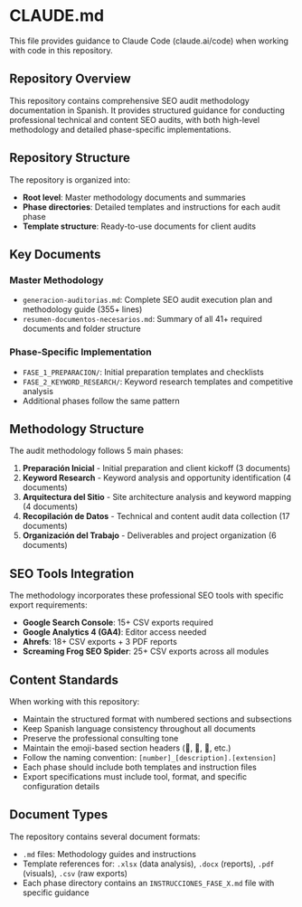 # CLAUDE.md

This file provides guidance to Claude Code (claude.ai/code) when working with code in this repository.

## Repository Overview

This repository contains comprehensive SEO audit methodology documentation in Spanish. It provides structured guidance for conducting professional technical and content SEO audits, with both high-level methodology and detailed phase-specific implementations.

## Repository Structure

The repository is organized into:
- **Root level**: Master methodology documents and summaries
- **Phase directories**: Detailed templates and instructions for each audit phase
- **Template structure**: Ready-to-use documents for client audits

## Key Documents

### Master Methodology
- `generacion-auditorias.md`: Complete SEO audit execution plan and methodology guide (355+ lines)
- `resumen-documentos-necesarios.md`: Summary of all 41+ required documents and folder structure

### Phase-Specific Implementation
- `FASE_1_PREPARACION/`: Initial preparation templates and checklists
- `FASE_2_KEYWORD_RESEARCH/`: Keyword research templates and competitive analysis
- Additional phases follow the same pattern

## Methodology Structure

The audit methodology follows 5 main phases:
1. **Preparación Inicial** - Initial preparation and client kickoff (3 documents)
2. **Keyword Research** - Keyword analysis and opportunity identification (4 documents)
3. **Arquitectura del Sitio** - Site architecture analysis and keyword mapping (4 documents)
4. **Recopilación de Datos** - Technical and content audit data collection (17 documents)
5. **Organización del Trabajo** - Deliverables and project organization (6 documents)

## SEO Tools Integration

The methodology incorporates these professional SEO tools with specific export requirements:
- **Google Search Console**: 15+ CSV exports required
- **Google Analytics 4 (GA4)**: Editor access needed
- **Ahrefs**: 18+ CSV exports + 3 PDF reports
- **Screaming Frog SEO Spider**: 25+ CSV exports across all modules

## Content Standards

When working with this repository:
- Maintain the structured format with numbered sections and subsections
- Keep Spanish language consistency throughout all documents
- Preserve the professional consulting tone
- Maintain the emoji-based section headers (🔧, 🧩, 🔹, etc.)
- Follow the naming convention: `[number]_[description].[extension]`
- Each phase should include both templates and instruction files
- Export specifications must include tool, format, and specific configuration details

## Document Types

The repository contains several document formats:
- `.md` files: Methodology guides and instructions
- Template references for: `.xlsx` (data analysis), `.docx` (reports), `.pdf` (visuals), `.csv` (raw exports)
- Each phase directory contains an `INSTRUCCIONES_FASE_X.md` file with specific guidance